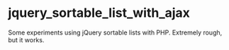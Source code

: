 jquery_sortable_list_with_ajax
==============================

Some experiments using jQuery sortable lists with PHP. Extremely rough, but it works.
